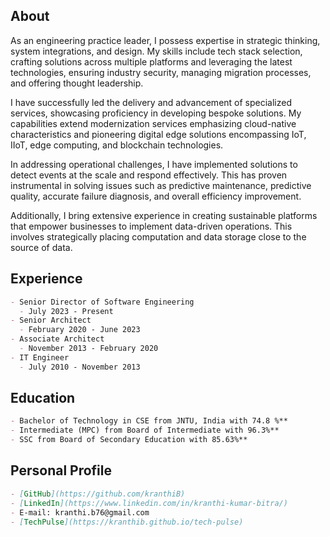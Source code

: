 ## About
As an engineering practice leader, I possess expertise in strategic thinking, system integrations, and design. My skills include tech stack selection, crafting solutions across multiple platforms and leveraging the latest technologies, ensuring industry security, managing migration processes, and offering thought leadership.

I have successfully led the delivery and advancement of specialized services, showcasing proficiency in developing bespoke solutions. My capabilities extend modernization services emphasizing cloud-native characteristics and pioneering digital edge solutions encompassing IoT, IIoT, edge computing, and blockchain technologies.

In addressing operational challenges, I have implemented solutions to detect events at the scale and respond effectively. This has proven instrumental in solving issues such as predictive maintenance, predictive quality, accurate failure diagnosis, and overall efficiency improvement.

Additionally, I bring extensive experience in creating sustainable platforms that empower businesses to implement data-driven operations. This involves strategically placing computation and data storage close to the source of data.

## Experience
```markdown
- Senior Director of Software Engineering
  - July 2023 - Present
- Senior Architect
  - February 2020 - June 2023
- Associate Architect
  - November 2013 - February 2020
- IT Engineer 
  - July 2010 - November 2013
```

## Education
```markdown
- Bachelor of Technology in CSE from JNTU, India with 74.8 %**
- Intermediate (MPC) from Board of Intermediate with 96.3%**
- SSC from Board of Secondary Education with 85.63%**
```

## Personal Profile
```markdown
- [GitHub](https://github.com/kranthiB)
- [LinkedIn](https://www.linkedin.com/in/kranthi-kumar-bitra/)
- E-mail: kranthi.b76@gmail.com
- [TechPulse](https://kranthib.github.io/tech-pulse)
```
